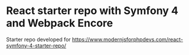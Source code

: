 # React starter repo with Symfony 4 and Webpack Encore

Starter repo developed for https://www.modernjsforphpdevs.com/react-symfony-4-starter-repo/
